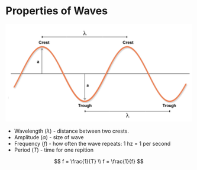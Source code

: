 # Properties of Waves

![image.png](Properties%20of%20Waves%2051a10093edce4380a6212f479d732c19/image.png)

- Wavelength ($\lambda$) - distance between two crests.
- Amplitude ($\alpha$) - size of wave
- Frequency ($f$) - how often the wave repeats: 1 hz = 1 per second
- Period ($T$) - time for one repition

$$
f = \frac{1}{T} \\ f = \frac{1}{f}
$$